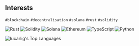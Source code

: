 ## Interests
`#blockchain` `#decentralisation` `#solana` `#rust` `#solidity`

![Rust](https://img.shields.io/badge/rust-%23e9bb95.svg?style=for-the-badge&logo=rust&logoColor=black)
![Solidity](https://img.shields.io/badge/Solidity-e6e6e6?style=for-the-badge&logo=solidity&logoColor=black)
![Solana](https://img.shields.io/badge/Solana-%2300ffb3?logo=scrutinizerci&style=for-the-badge&logoColor=white)
![Ethereum](https://img.shields.io/badge/Ethereum-3C3C3D?style=for-the-badge&logo=Ethereum&logoColor=white)
![TypeScript](https://img.shields.io/badge/typescript-%23007ACC.svg?style=for-the-badge&logo=typescript&logoColor=white)
![Python](https://img.shields.io/badge/Python-FFD43B?style=for-the-badge&logo=python&logoColor=darkgreen)

<img alt="lucarlig's Top Languages" src="https://github-readme-stats.vercel.app/api/top-langs/?username=lucarlig&langs_count=10&layout=compact" />
